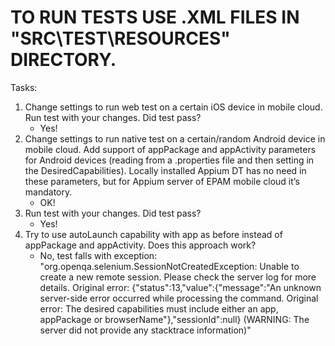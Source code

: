 # TO RUN TESTS USE .XML FILES IN "SRC\TEST\RESOURCES\" DIRECTORY.

Tasks:
1. Change settings to run web test on a certain iOS device in mobile cloud. Run test with your changes. Did test pass? 
    - Yes!
2. Change settings to run native test on a certain/random Android device in mobile cloud. Add support of appPackage and appActivity parameters for Android devices (reading from a .properties file and then setting in the DesiredCapabilities). Locally installed Appium DT has no need in these parameters, but for Appium server of EPAM mobile cloud it’s mandatory.
     - OK!    
3. Run test with your changes. Did test pass? 
    - Yes!
4. Try to use autoLaunch capability with app as before instead of appPackage and appActivity. Does this approach work?
    - No, test falls with exception:
"org.openqa.selenium.SessionNotCreatedException: Unable to create a new remote session. Please check the server log for more details. Original error: {"status":13,"value":{"message":"An unknown server-side error occurred while processing the command. Original error: The desired capabilities must include either an app, appPackage or browserName"},"sessionId":null} (WARNING: The server did not provide any stacktrace information)"
